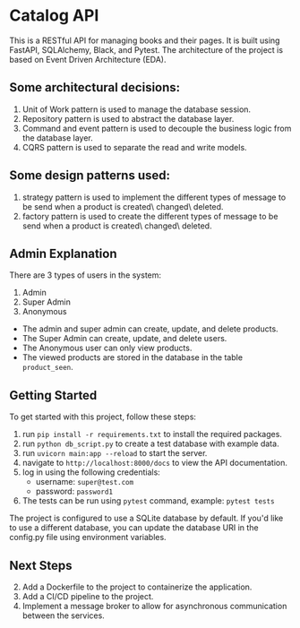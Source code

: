 # Catalog API
This is a RESTful API for managing books and their pages. It is built using FastAPI, SQLAlchemy, Black, and Pytest.
The architecture of the project is based on Event Driven Architecture (EDA).

## Some architectural decisions:
1. Unit of Work pattern is used to manage the database session.
2. Repository pattern is used to abstract the database layer.
3. Command and event pattern is used to decouple the business logic from the database layer.
4. CQRS pattern is used to separate the read and write models.

## Some design patterns used:
1. strategy pattern is used to implement the different types of message to be send when a product is created\ changed\ deleted.
2. factory pattern is used to create the different types of message to be send when a product is created\ changed\ deleted.


## Admin Explanation
There are 3 types of users in the system:
1. Admin
2. Super Admin
3. Anonymous

- The admin and super admin can create, update, and delete products.
- The Super Admin can create, update, and delete users.
- The Anonymous user can only view products.
- The viewed products are stored in the database in the table `product_seen`.


## Getting Started
To get started with this project, follow these steps:

1. run `pip install -r requirements.txt` to install the required packages.
2. run ``python db_script.py`` to create a test database with example data.
3. run `uvicorn main:app --reload` to start the server.
4. navigate to `http://localhost:8000/docs` to view the API documentation.
5. log in using the following credentials:
    - username: `super@test.com`
    - password: `password1`
6. The tests can be run using `pytest` command, example: `pytest tests`

The project is configured to use a SQLite database by default. If you'd like to use a different database, you can update the database URI in the config.py file using environment variables.

## Next Steps
2. Add a Dockerfile to the project to containerize the application.
3. Add a CI/CD pipeline to the project.
4. Implement a message broker to allow for asynchronous communication between the services.
